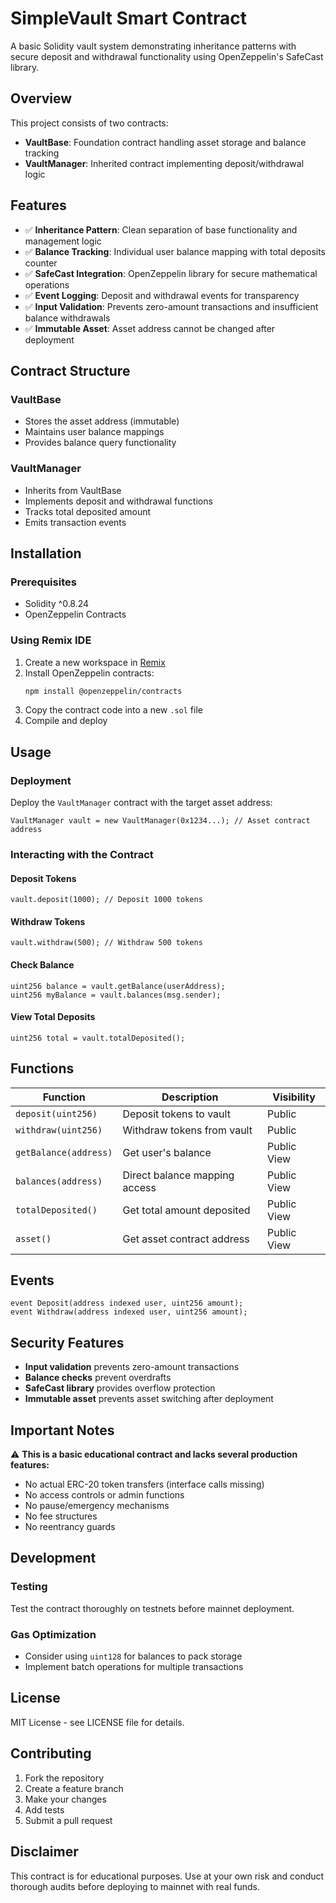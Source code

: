 # SimpleVault Smart Contract

A basic Solidity vault system demonstrating inheritance patterns with secure deposit and withdrawal functionality using OpenZeppelin's SafeCast library.

## Overview

This project consists of two contracts:
- **VaultBase**: Foundation contract handling asset storage and balance tracking
- **VaultManager**: Inherited contract implementing deposit/withdrawal logic

## Features

- ✅ **Inheritance Pattern**: Clean separation of base functionality and management logic
- ✅ **Balance Tracking**: Individual user balance mapping with total deposits counter
- ✅ **SafeCast Integration**: OpenZeppelin library for secure mathematical operations
- ✅ **Event Logging**: Deposit and withdrawal events for transparency
- ✅ **Input Validation**: Prevents zero-amount transactions and insufficient balance withdrawals
- ✅ **Immutable Asset**: Asset address cannot be changed after deployment

## Contract Structure

### VaultBase
- Stores the asset address (immutable)
- Maintains user balance mappings
- Provides balance query functionality

### VaultManager
- Inherits from VaultBase
- Implements deposit and withdrawal functions
- Tracks total deposited amount
- Emits transaction events

## Installation

### Prerequisites
- Solidity ^0.8.24
- OpenZeppelin Contracts

### Using Remix IDE
1. Create a new workspace in [Remix](https://remix.ethereum.org)
2. Install OpenZeppelin contracts:
   ```bash
   npm install @openzeppelin/contracts
   ```
3. Copy the contract code into a new `.sol` file
4. Compile and deploy

## Usage

### Deployment
Deploy the `VaultManager` contract with the target asset address:
```solidity
VaultManager vault = new VaultManager(0x1234...); // Asset contract address
```

### Interacting with the Contract

#### Deposit Tokens
```solidity
vault.deposit(1000); // Deposit 1000 tokens
```

#### Withdraw Tokens
```solidity
vault.withdraw(500); // Withdraw 500 tokens
```

#### Check Balance
```solidity
uint256 balance = vault.getBalance(userAddress);
uint256 myBalance = vault.balances(msg.sender);
```

#### View Total Deposits
```solidity
uint256 total = vault.totalDeposited();
```

## Functions

| Function | Description | Visibility |
|----------|-------------|------------|
| `deposit(uint256)` | Deposit tokens to vault | Public |
| `withdraw(uint256)` | Withdraw tokens from vault | Public |
| `getBalance(address)` | Get user's balance | Public View |
| `balances(address)` | Direct balance mapping access | Public View |
| `totalDeposited()` | Get total amount deposited | Public View |
| `asset()` | Get asset contract address | Public View |

## Events

```solidity
event Deposit(address indexed user, uint256 amount);
event Withdraw(address indexed user, uint256 amount);
```

## Security Features

- **Input validation** prevents zero-amount transactions
- **Balance checks** prevent overdrafts
- **SafeCast library** provides overflow protection
- **Immutable asset** prevents asset switching after deployment

## Important Notes

⚠️ **This is a basic educational contract and lacks several production features:**
- No actual ERC-20 token transfers (interface calls missing)
- No access controls or admin functions
- No pause/emergency mechanisms
- No fee structures
- No reentrancy guards

## Development

### Testing
Test the contract thoroughly on testnets before mainnet deployment.

### Gas Optimization
- Consider using `uint128` for balances to pack storage
- Implement batch operations for multiple transactions

## License

MIT License - see LICENSE file for details.

## Contributing

1. Fork the repository
2. Create a feature branch
3. Make your changes
4. Add tests
5. Submit a pull request

## Disclaimer

This contract is for educational purposes. Use at your own risk and conduct thorough audits before deploying to mainnet with real funds.
